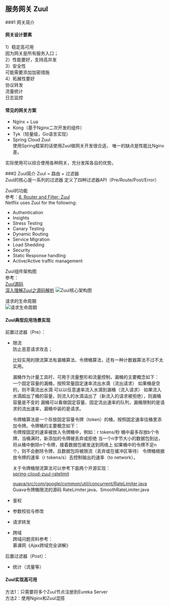 ## 服务网关 Zuul

###1 网关简介

#### 网关设计要素
1）稳定高可用  
    因为网关是所有服务入口；  
2）性能要好，支持高并发  
3）安全性  
    可能需要添加加密措施  
4）拓展性要好  
    协议转发  
    流量统计  
    日志监控    

#### 常见的网关方案
+ Nginx + Lua
+ Kong（基于Nginx二次开发的组件）
+ Tyk（轻量级，Go语言实现）
+ Spring Cloud Zuul  
    使用Spring框架的话使用Zuul做网关开发很合适，
    唯一的缺点是性能比Nginx差。

实际使用可以综合使用各种网关，充分发挥各自的优势。

###2 Zuul简介
Zuul = 路由 + 过滤器  
Zuul的核心是一系列的过滤器
定义了四种过滤器API（Pre/Route/Post/Error）

Zuul的功能  
参考：[8. Router and Filter: Zuul](https://cloud.spring.io/spring-cloud-netflix/multi/multi__router_and_filter_zuul.html)  
Netflix uses Zuul for the following:
+ Authentication
+ Insights
+ Stress Testing
+ Canary Testing
+ Dynamic Routing
+ Service Migration
+ Load Shedding
+ Security
+ Static Response handling
+ Active/Active traffic management

Zuul组件架构图  
参考：  
[Zuul源码](https://github.com/Netflix/zuul)  
[深入理解Zuul之源码解析](https://blog.csdn.net/forezp/article/details/76211680)
![Zuul核心架构图](https://img-blog.csdnimg.cn/20181222164555235)

请求的生命周期  
![请求生命周期](https://images2015.cnblogs.com/blog/1099841/201706/1099841-20170630111344414-1260445909.png)

#### Zuul典型应用场景实现
前置过滤器（Pre）：
+ 限流  
    防止恶意请求攻击；  
    
    比较实用的限流算法有漏桶算法、令牌桶算法，还有一种计数器算法不过不太实用。
    
    漏桶作为计量工具时，可用于流量整形和流量控制，漏桶的主要概念如下：  
    一个固定容量的漏桶，按照常量固定速率流出水滴（流出请求）
    如果桶是空的，则不需流出水滴
    可以以任意速率流入水滴到漏桶（流入请求）
    如果流入水滴超出了桶的容量，则流入的水滴溢出了（新流入的请求被拒绝），则漏桶容量是不变的
    漏桶可以看做固定容量、固定流出速率的队列，漏桶限制的是请求的流出速率，漏桶中装的是请求。

    令牌桶算法是一个存放固定容量令牌（token）的桶，按照固定速率往桶里添加令牌。令牌桶的主要概念如下：  
    令牌按固定的速率被放入令牌桶中，例如：r tokens/秒
    桶中最多存放b个令牌，当桶满时，新添加的令牌被丢弃或拒绝
    当一个n字节大小的数据包到达，将从桶中删除n个令牌，接着数据包被发送到网络上
    如果桶中的令牌不足n个，则不会删除令牌，且数据包将被限流（丢弃或在缓冲区等待）
    令牌桶根据放令牌的速率（r tokens/s）去控制输出的速率（to network）。
    
    关于令牌桶限流算法可以参考下面两个开源实现：  
    [spring-cloud-zuul-ratelimit](https://github.com/marcosbarbero/spring-cloud-zuul-ratelimit)  
    
    [guava/src/com/google/common/util/concurrent/RateLimiter.java](https://github.com/google/guava/blob/master/guava/src/com/google/common/util/concurrent/RateLimiter.java)   
    Guava令牌桶限流的源码 RateLimiter.java、SmoothRateLimiter.java  
    
    
+ 鉴权
+ 参数校验与修改
+ 请求转发  
+ 跨域  
    跨域问题资料参考：  
    慕课网《Ajax跨域完全讲解》  

后置过滤器（Post）：
+ 统计（流量等）

#### Zuul实现高可用
方法1：只需要将多个Zuul节点注册到Eureka Server  
方法2：使用Nginx和Zuul混搭  


